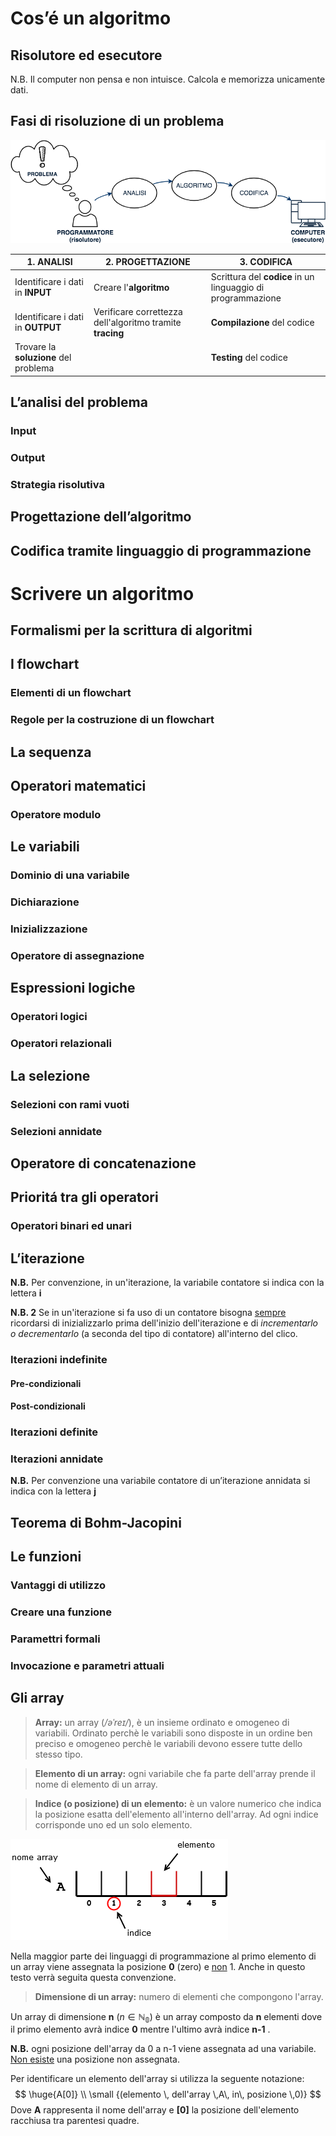 # Cos’é un algoritmo

## Risolutore ed esecutore
N.B. Il computer non pensa e non intuisce. Calcola e memorizza unicamente dati.

## Fasi di risoluzione di un problema

![Algoritmi10](images/Algoritmi10.png)

| 1. ANALISI                            | 2. PROGETTAZIONE                                          | 3. CODIFICA                                                 |
| ------------------------------------- | --------------------------------------------------------- | ----------------------------------------------------------- |
| Identificare i dati in **INPUT**      | Creare l'**algoritmo**                                    | Scrittura del **codice** in un linguaggio di programmazione |
| Identificare i dati in **OUTPUT**     | Verificare correttezza dell'algoritmo tramite **tracing** | **Compilazione** del codice                                 |
| Trovare la **soluzione** del problema |                                                           | **Testing** del codice                                      |



## L’analisi del problema
### Input
### Output
### Strategia risolutiva
## Progettazione dell’algoritmo
## Codifica tramite linguaggio di programmazione

# Scrivere un algoritmo

## Formalismi per la scrittura di algoritmi
## I flowchart
### Elementi di un flowchart
### Regole per la costruzione di un flowchart
## La sequenza
## Operatori matematici
### Operatore modulo
## Le variabili
### Dominio di una variabile
### Dichiarazione
### Inizializzazione
### Operatore di assegnazione
## Espressioni logiche
### Operatori logici
### Operatori relazionali
## La selezione
### Selezioni con rami vuoti
### Selezioni annidate
## Operatore di concatenazione
## Prioritá tra gli operatori
### Operatori binari ed unari
## L’iterazione
**N.B.** Per convenzione, in un'iterazione, la variabile contatore si indica con la lettera **i**

**N.B. 2** Se in un'iterazione si fa uso di un contatore bisogna <u>sempre</u> ricordarsi di inizializzarlo prima dell'inizio dell'iterazione e di  *incrementarlo o decrementarlo* (a seconda del tipo di contatore) all'interno del clico.

### Iterazioni indefinite 
#### Pre-condizionali
#### Post-condizionali
### Iterazioni definite
### Iterazioni annidate 
**N.B.** Per convenzione una variabile contatore di un’iterazione annidata si indica con la lettera **j**
## Teorema di Bohm-Jacopini
## Le funzioni
### Vantaggi di utilizzo
### Creare una funzione
### Paramettri formali
### Invocazione e parametri attuali
## Gli array

> **Array:** un array (*/əˈreɪ/*), è un insieme ordinato e omogeneo di variabili. Ordinato perchè le variabili sono disposte in un ordine ben preciso e omogeneo perchè le variabili devono essere tutte dello stesso tipo. 

> **Elemento di un array:** ogni variabile che fa parte dell'array prende il nome di elemento di un array.

> **Indice (o posizione) di un elemento:** è un valore numerico che indica la posizione esatta dell'elemento all'interno dell'array. Ad ogni indice corrisponde uno ed un solo elemento. 

![Struttura di un array](images/Array01.png)

Nella maggior parte dei linguaggi di programmazione al primo elemento di un array viene assegnata la posizione **0** (zero) e <u>non</u> 1.  Anche in questo testo verrà seguita questa convenzione.

> **Dimensione di un array:** numero di elementi che compongono l'array.

Un array di dimensione **n** ($n \in \mathbb{ N_{0} }$) è un array composto da **n** elementi dove il primo elemento avrà indice **0** mentre l'ultimo avrà indice **n-1** .

**N.B.** ogni posizione dell'array da 0 a n-1 viene assegnata ad una variabile. <u>Non esiste</u> una posizione non assegnata.

Per identificare un elemento dell'array si utilizza la seguente notazione: 
$$
\huge{A[0]} \\ \small {(elemento \, dell'array \,A\, in\, posizione \,0)}
$$
Dove **A** rappresenta il nome dell'array e **[0]** la posizione dell'elemento racchiusa tra parentesi quadre. 
